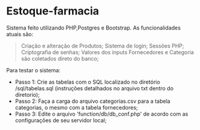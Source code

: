 # Estoque-farmacia
Sistema feito utilizando PHP,Postgres e Bootstrap. As funcionalidades atuais são:

> Criação e alteração de Produtos;
> Sistema de login;
> Sessões PHP;
> Criptografia de senhas;
> Valores dos inputs Fornecedores e Categoria são coletados direto do banco;

Para testar o sistema:

* Passo 1: Crie as tabelas com o SQL localizado no diretório /sql/tabelas.sql (instruções detalhados no arquivo txt dentro do diretorio);
* Passo 2: Faça a carga do arquivo categorias.csv para a tabela categorias, o mesmo com a tabela fornecedores;
* Passo 3: Edite o arquivo 'function/db/db_conf.php' de acordo com as configurações de seu servidor local;
